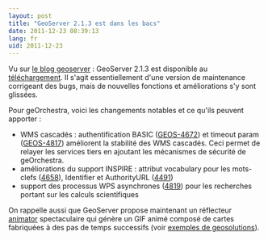 ```yaml
---
layout: post
title: "GeoServer 2.1.3 est dans les bacs"
date: 2011-12-23 08:39:13
lang: fr
uid: 2011-12-23
---
```


Vu sur <a href="http://blog.geoserver.org/2011/12/21/geoserver-2-1-3-released/">le blog geoserver</a> : GeoServer 2.1.3 est disponible au <a href="http://geoserver.org/display/GEOS/GeoServer+2.1.3">téléchargement</a>.
Il s'agit essentiellement d'une version de maintenance corrigeant des bugs, mais de nouvelles fonctions et améliorations s'y sont glissées. 

<!--more-->

Pour geOrchestra, voici les changements notables et ce qu'ils peuvent apporter :
<ul>
<li>WMS cascadés : authentification BASIC (<a href="http://jira.codehaus.org/browse/GEOS-4672">GEOS-4672</a>) et timeout param (<a href="http://jira.codehaus.org/browse/GEOS-4817">GEOS-4817</a>)
améliorent la stabilité des WMS cascadés. Ceci permet de relayer les services tiers en ajoutant les mécanismes de sécurité de geOrchestra.</li>
<li>améliorations du support INSPIRE : attribut vocabulary pour les mots-clefs (<a href="http://jira.codehaus.org/browse/GEOS-4658">4658</a>), Identifier et AuthorityURL (<a href="http://geobretagne.fr/context/default-geobretagne.wmc">4491</a>)</li>
<li>support des processus WPS asynchrones (<a href="http://jira.codehaus.org/browse/GEOS-4819">4819</a>) pour les recherches portant sur les calculs scientifiques</li>
</ul>

<p>On rappelle aussi que GeoServer propose maintenant un réflecteur <a href="http://docs.geoserver.org/stable/en/user/tutorials/animreflector.html">animator</a> spectaculaire qui génère un GIF animé composé de cartes fabriquées à des pas de temps successifs (voir <a href="http://geo-solutions.blogspot.com/2011/11/animate-your-maps-with-geoserver.html"> exemples de geosolutions</a>).</p>
